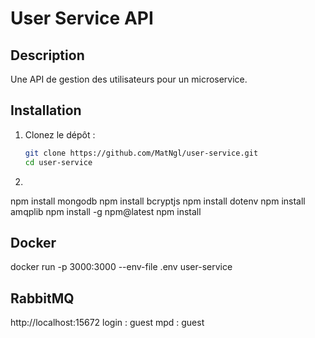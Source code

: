 # User Service API

## Description
Une API de gestion des utilisateurs pour un microservice.

## Installation
1. Clonez le dépôt :
   ```bash
   git clone https://github.com/MatNgl/user-service.git
   cd user-service

2. 
npm install mongodb
npm install bcryptjs
npm install dotenv
npm install amqplib
npm install -g npm@latest
npm install


## Docker
docker run -p 3000:3000 --env-file .env user-service


## RabbitMQ
http://localhost:15672
login : guest
mpd : guest
